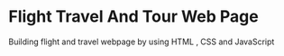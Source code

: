 # Flight Travel And Tour Web Page
Building flight and travel webpage by using HTML , CSS and JavaScript
